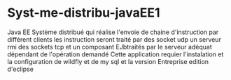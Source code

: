 # Syst-me-distribu-javaEE1
Java EE Système distribué qui réalise l'envoie de chaine d'instruction par différent clients les instruction seront traité par des socket udp un serveur rmi des sockets tcp et un composant EJbtraités par le serveur adéquat dépendant de l'opération demandé
Cette application requier l'instalation et la configuration de wildfly et de my sql et la version Entreprise edition d'eclipse
